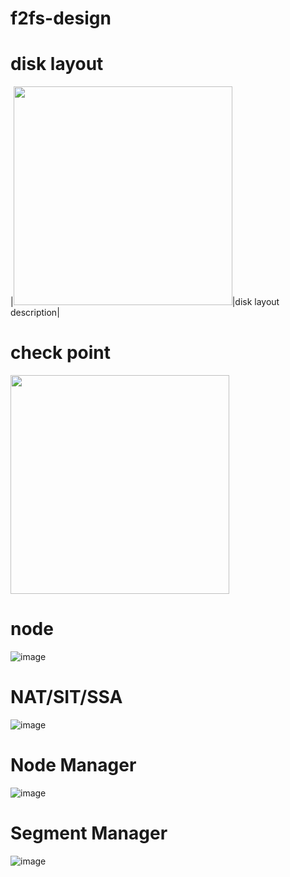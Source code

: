 # f2fs-design
# disk layout
|<img src="https://user-images.githubusercontent.com/13962657/180906253-d999c88f-d2d3-4575-a981-09b89b752d60.png" height="350"></img>|disk layout description|
# check point
<img src="https://user-images.githubusercontent.com/13962657/180906481-b0a76994-8272-4bb5-9ce7-6f5f22cc0d94.png" height="350"></img>
# node
![image](https://user-images.githubusercontent.com/13962657/180906509-d9829dfb-f5eb-42e5-9aac-22faaf6ee1af.png)
# NAT/SIT/SSA
![image](https://user-images.githubusercontent.com/13962657/180906554-483b00a4-4d76-4154-bb75-b7ccaff97424.png)
# Node Manager
![image](https://user-images.githubusercontent.com/13962657/180906597-ef307eb7-a7cf-44e6-9fe3-f90b776bd096.png)
# Segment Manager
![image](https://user-images.githubusercontent.com/13962657/180906623-8028aa06-2307-4797-b277-a10847066d64.png)

